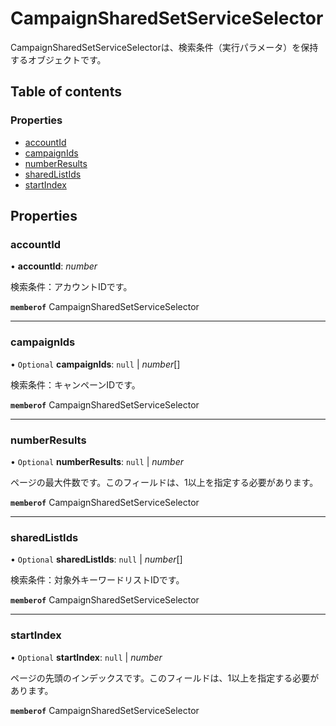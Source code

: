 # CampaignSharedSetServiceSelector


<div lang=\"ja\">CampaignSharedSetServiceSelectorは、検索条件（実行パラメータ）を保持するオブジェクトです。</div> 

## Table of contents

### Properties

- [accountId](campaignsharedsetserviceselector.md#accountid)
- [campaignIds](campaignsharedsetserviceselector.md#campaignids)
- [numberResults](campaignsharedsetserviceselector.md#numberresults)
- [sharedListIds](campaignsharedsetserviceselector.md#sharedlistids)
- [startIndex](campaignsharedsetserviceselector.md#startindex)

## Properties

### accountId

• **accountId**: *number*

<div lang=\"ja\">検索条件：アカウントIDです。</div> 

**`memberof`** CampaignSharedSetServiceSelector

___

### campaignIds

• `Optional` **campaignIds**: ``null`` \| *number*[]

<div lang=\"ja\">検索条件：キャンペーンIDです。</div> 

**`memberof`** CampaignSharedSetServiceSelector

___

### numberResults

• `Optional` **numberResults**: ``null`` \| *number*

<div lang=\"ja\">ページの最大件数です。このフィールドは、1以上を指定する必要があります。</div> 

**`memberof`** CampaignSharedSetServiceSelector

___

### sharedListIds

• `Optional` **sharedListIds**: ``null`` \| *number*[]

<div lang=\"ja\">検索条件：対象外キーワードリストIDです。</div> 

**`memberof`** CampaignSharedSetServiceSelector

___

### startIndex

• `Optional` **startIndex**: ``null`` \| *number*

<div lang=\"ja\">ページの先頭のインデックスです。このフィールドは、1以上を指定する必要があります。</div> 

**`memberof`** CampaignSharedSetServiceSelector
